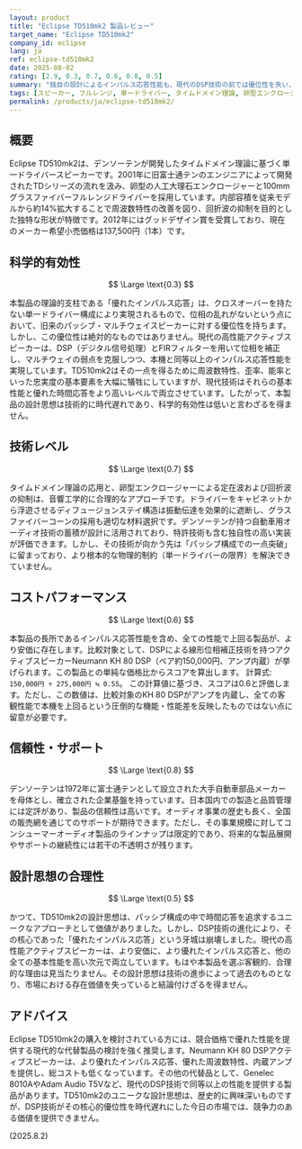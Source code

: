 ```yaml
---
layout: product
title: "Eclipse TD510mk2 製品レビュー"
target_name: "Eclipse TD510mk2"
company_id: eclipse
lang: ja
ref: eclipse-td510mk2
date: 2025-08-02
rating: [2.9, 0.3, 0.7, 0.6, 0.8, 0.5]
summary: "独自の設計によるインパルス応答性能も、現代のDSP技術の前では優位性を失い、製品価値の根拠が崩壊している"
tags: [スピーカー, フルレンジ, 単一ドライバー, タイムドメイン理論, 卵型エンクロージャー]
permalink: /products/ja/eclipse-td510mk2/
---
```


## 概要

Eclipse TD510mk2は、デンソーテンが開発したタイムドメイン理論に基づく単一ドライバースピーカーです。2001年に旧富士通テンのエンジニアによって開発されたTDシリーズの流れを汲み、卵型の人工大理石エンクロージャーと100mmグラスファイバーフルレンジドライバーを採用しています。内部容積を従来モデルから約14%拡大することで周波数特性の改善を図り、回折波の抑制を目的とした独特な形状が特徴です。2012年にはグッドデザイン賞を受賞しており、現在のメーカー希望小売価格は137,500円（1本）です。

## 科学的有効性

$$ \Large \text{0.3} $$

本製品の理論的支柱である「優れたインパルス応答」は、クロスオーバーを持たない単一ドライバー構成により実現されるもので、位相の乱れがないという点において、旧来のパッシブ・マルチウェイスピーカーに対する優位性を持ちます。しかし、この優位性は絶対的なものではありません。現代の高性能アクティブスピーカーは、DSP（デジタル信号処理）とFIRフィルターを用いて位相を補正し、マルチウェイの弱点を克服しつつ、本機と同等以上のインパルス応答性能を実現しています。TD510mk2はその一点を得るために周波数特性、歪率、能率といった忠実度の基本要素を大幅に犠牲にしていますが、現代技術はそれらの基本性能と優れた時間応答をより高いレベルで両立させています。したがって、本製品の設計思想は技術的に時代遅れであり、科学的有効性は低いと言わざるを得ません。

## 技術レベル

$$ \Large \text{0.7} $$

タイムドメイン理論の応用と、卵型エンクロージャーによる定在波および回折波の抑制は、音響工学的に合理的なアプローチです。ドライバーをキャビネットから浮遊させるディフュージョンステイ構造は振動伝達を効果的に遮断し、グラスファイバーコーンの採用も適切な材料選択です。デンソーテンが持つ自動車用オーディオ技術の蓄積が設計に活用されており、特許技術も含む独自性の高い実装が評価できます。しかし、その技術が向かう先は「パッシブ構成での一点突破」に留まっており、より根本的な物理的制約（単一ドライバーの限界）を解決できていません。

## コストパフォーマンス

$$ \Large \text{0.6} $$

本製品の長所であるインパルス応答性能を含め、全ての性能で上回る製品が、より安価に存在します。比較対象として、DSPによる線形位相補正技術を持つアクティブスピーカーNeumann KH 80 DSP（ペア約150,000円、アンプ内蔵）が挙げられます。この製品との単純な価格比からスコアを算出します。
計算式: `150,000円 ÷ 275,000円 ≒ 0.55`。
この計算値に基づき、スコアは0.6と評価します。ただし、この数値は、比較対象のKH 80 DSPがアンプを内蔵し、全ての客観性能で本機を上回るという圧倒的な機能・性能差を反映したものではない点に留意が必要です。

## 信頼性・サポート

$$ \Large \text{0.8} $$

デンソーテンは1972年に富士通テンとして設立された大手自動車部品メーカーを母体とし、確立された企業基盤を持っています。日本国内での製造と品質管理には定評があり、製品の信頼性は高いです。オーディオ事業の歴史も長く、全国の販売網を通じてのサポートが期待できます。ただし、その事業規模に対してコンシューマーオーディオ製品のラインナップは限定的であり、将来的な製品展開やサポートの継続性には若干の不透明さが残ります。

## 設計思想の合理性

$$ \Large \text{0.5} $$

かつて、TD510mk2の設計思想は、パッシブ構成の中で時間応答を追求するユニークなアプローチとして価値がありました。しかし、DSP技術の進化により、その核心であった「優れたインパルス応答」という牙城は崩壊しました。現代の高性能アクティブスピーカーは、より安価に、より優れたインパルス応答と、他の全ての基本性能を高い次元で両立しています。もはや本製品を選ぶ客観的、合理的な理由は見当たりません。その設計思想は技術の進歩によって過去のものとなり、市場における存在価値を失っていると結論付けざるを得ません。

## アドバイス

Eclipse TD510mk2の購入を検討されている方には、競合価格で優れた性能を提供する現代的な代替製品の検討を強く推奨します。Neumann KH 80 DSPアクティブスピーカーは、より優れたインパルス応答、優れた周波数特性、内蔵アンプを提供し、総コストも低くなっています。その他の代替品として、Genelec 8010AやAdam Audio T5Vなど、現代のDSP技術で同等以上の性能を提供する製品があります。TD510mk2のユニークな設計思想は、歴史的に興味深いものですが、DSP技術がその核心的優位性を時代遅れにした今日の市場では、競争力のある価値を提供できません。

(2025.8.2)
